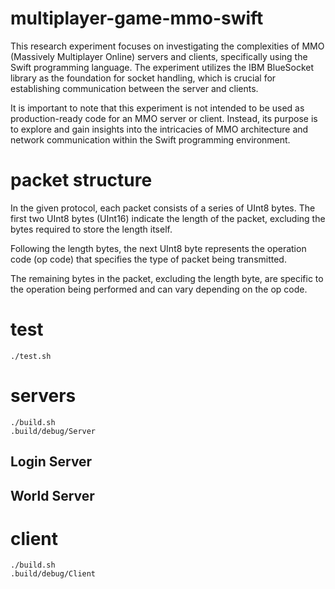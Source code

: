 # multiplayer-game-mmo-swift
This research experiment focuses on investigating the complexities of MMO (Massively Multiplayer Online) servers and clients, specifically using the Swift programming language. The experiment utilizes the IBM BlueSocket library as the foundation for socket handling, which is crucial for establishing communication between the server and clients.

It is important to note that this experiment is not intended to be used as production-ready code for an MMO server or client. Instead, its purpose is to explore and gain insights into the intricacies of MMO architecture and network communication within the Swift programming environment.

# packet structure

In the given protocol, each packet consists of a series of UInt8 bytes. The first two UInt8 bytes (UInt16) indicate the length of the packet, excluding the bytes required to store the length itself.

Following the length bytes, the next UInt8 byte represents the operation code (op code) that specifies the type of packet being transmitted.

The remaining bytes in the packet, excluding the length byte, are specific to the operation being performed and can vary depending on the op code.

# test

```
./test.sh
```

# servers
```
./build.sh
.build/debug/Server
```

## Login Server


## World Server


# client

```
./build.sh
.build/debug/Client
```